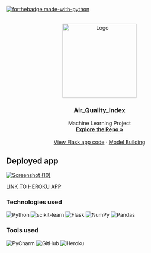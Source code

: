 <div id="top"></div>

[![forthebadge made-with-python](http://ForTheBadge.com/images/badges/made-with-python.svg)](https://www.python.org/)
<!-- PROJECT LOGO -->
<br />
<div align="center">
  <a href="https://github.com/Sanjay9783">
    <img src="https://user-images.githubusercontent.com/109721928/183287320-bc6646d0-9e27-49a4-a805-fcf6903cf698.png" alt="Logo" width="200" height="200"/> 
  </a>
  
  <h3 align="center">Air_Quality_Index</h3>

  <p align="center">
    Machine Learning Project
    <br />
    <a href="https://github.com/Sanjay9783/AQI"><strong>Explore the Repo »</strong></a>
    <br />
    <br />
    <a href="https://github.com/Sanjay9783/AQI/blob/main/app.py">View Flask app code</a>
    ·
    <a href="https://github.com/Sanjay9783/AQI/blob/main/Model_Building.ipynb"> Model Building</a>
  </p>
</div>


## Deployed app
[![Screenshot (10)](https://user-images.githubusercontent.com/109721928/183288118-e26c4a3d-8c88-4fcb-9a4e-8f0ee9fb9a1b.png)
](https://ml-airqi.herokuapp.com/)

[LINK TO HEROKU APP](https://ml-airqi.herokuapp.com/)


### **Technologies used**
![Python](https://img.shields.io/badge/python-3670A0?style=for-the-badge&logo=python&logoColor=ffdd54)
![scikit-learn](https://img.shields.io/badge/scikit--learn-%23F7931E.svg?style=for-the-badge&logo=scikit-learn&logoColor=white)
![Flask](https://img.shields.io/badge/flask-%23000.svg?style=for-the-badge&logo=flask&logoColor=white)
![NumPy](https://img.shields.io/badge/numpy-%23013243.svg?style=for-the-badge&logo=numpy&logoColor=white)
![Pandas](https://img.shields.io/badge/pandas-%23150458.svg?style=for-the-badge&logo=pandas&logoColor=white)

### **Tools used**
![PyCharm](https://img.shields.io/badge/pycharm-143?style=for-the-badge&logo=pycharm&logoColor=black&color=black&labelColor=green)
![GitHub](https://img.shields.io/badge/github-%23121011.svg?style=for-the-badge&logo=github&logoColor=white)
![Heroku](https://img.shields.io/badge/heroku-%23430098.svg?style=for-the-badge&logo=heroku&logoColor=white)
